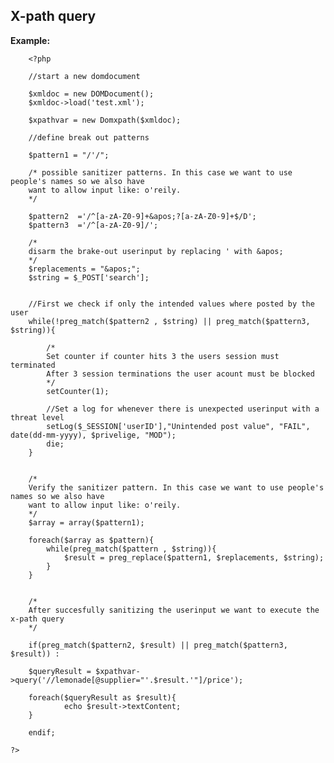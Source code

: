 
X-path query
-------

**Example:**



    	<?php

		//start a new domdocument

        $xmldoc = new DOMDocument();
        $xmldoc->load('test.xml');

        $xpathvar = new Domxpath($xmldoc);

		//define break out patterns
		
		$pattern1 = "/'/";

		/* possible sanitizer patterns. In this case we want to use people's names so we also have
		want to allow input like: o'reily.
		*/

		$pattern2  ='/^[a-zA-Z0-9]+&apos;?[a-zA-Z0-9]+$/D';
		$pattern3  ='/^[a-zA-Z0-9]/';
				
		/*
		disarm the brake-out userinput by replacing ' with &apos;
		*/		
		$replacements = "&apos;";
		$string = $_POST['search'];
		
	
		//First we check if only the intended values where posted by the user		
		while(!preg_match($pattern2 , $string) || preg_match($pattern3, $string)){

            /*
			Set counter if counter hits 3 the users session must terminated
			After 3 session terminations the user acount must be blocked
			*/
			setCounter(1);
			
			//Set a log for whenever there is unexpected userinput with a threat level
			setLog($_SESSION['userID'],"Unintended post value", "FAIL", date(dd-mm-yyyy), $privelige, "MOD");
            die;       
		}

			
		/*
		Verify the sanitizer pattern. In this case we want to use people's names so we also have
		want to allow input like: o'reily.
		*/
		$array = array($pattern1);
		
		foreach($array as $pattern){	
			while(preg_match($pattern , $string)){
				$result = preg_replace($pattern1, $replacements, $string);
			}		
		}
		
		
		/*
		After succesfully sanitizing the userinput we want to execute the x-path query 
		*/
		
		if(preg_match($pattern2, $result) || preg_match($pattern3, $result)) :
		
        $queryResult = $xpathvar->query('//lemonade[@supplier="'.$result.'"]/price');
        
        foreach($queryResult as $result){
                echo $result->textContent;
        }		
		
		endif;
		
	?>


	